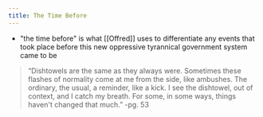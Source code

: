 ```yaml
---
title: The Time Before
---
```

- "the time before" is what [[Offred]] uses to differentiate any events that took place before this new oppressive tyrannical government system came to be
>“Dishtowels are the same as they always were. Sometimes these flashes of normality come at me from the side, like ambushes. The ordinary, the usual, a reminder, like a kick. I see the dishtowel, out of context, and I catch my breath. For some, in some ways, things haven't changed that much.”
> -pg. 53


